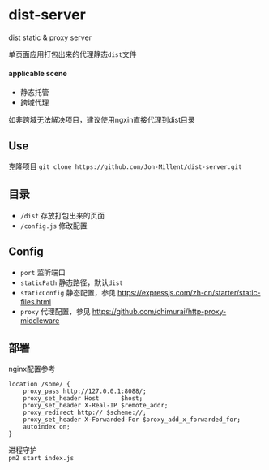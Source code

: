 # dist-server
dist static &amp; proxy server

单页面应用打包出来的代理静态`dist`文件

#### applicable scene
* 静态托管
* 跨域代理

如非跨域无法解决项目，建议使用ngxin直接代理到dist目录

## Use

克隆项目 `git clone https://github.com/Jon-Millent/dist-server.git`

## 目录

* `/dist` 存放打包出来的页面
* `/config.js` 修改配置

## Config

* `port` 监听端口
* `staticPath` 静态路径，默认`dist`
* `staticConfig` 静态配置，参见 https://expressjs.com/zh-cn/starter/static-files.html
* `proxy` 代理配置，参见 https://github.com/chimurai/http-proxy-middleware

## 部署

nginx配置参考

```text
location /some/ {
    proxy_pass http://127.0.0.1:8088/;
    proxy_set_header Host      $host;
    proxy_set_header X-Real-IP $remote_addr;
    proxy_redirect http:// $scheme://;
    proxy_set_header X-Forwarded-For $proxy_add_x_forwarded_for;
    autoindex on;
}
```  
进程守护  
`pm2 start index.js`  

